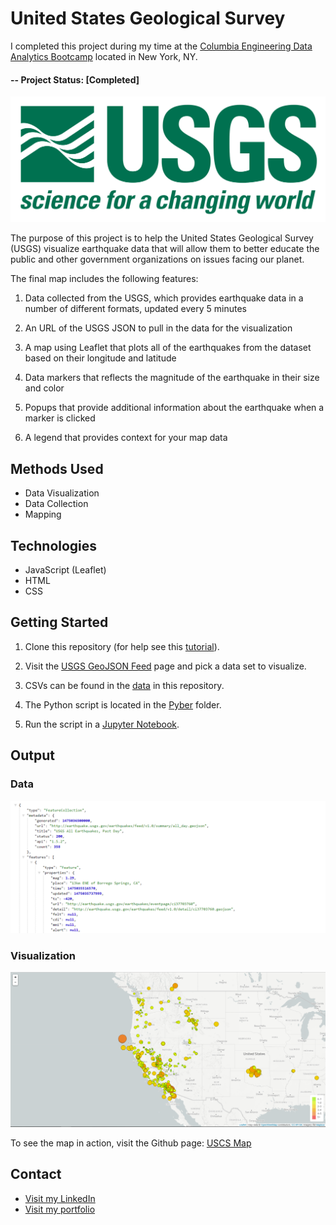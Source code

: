# United States Geological Survey

I completed this project during my time at the [Columbia Engineering Data Analytics Bootcamp](https://bootcamp.cvn.columbia.edu/data/nyc/landing/?s=Google-Brand&pkw=%2Bdata%20%2Banalytics%20%2Bcolumbia&pcrid=392444639754&pmt=b&utm_source=google&utm_medium=cpc&utm_campaign=%5BS%5D_GRD_Data_Brand_ALL_NYC_BMM_New&utm_term=%2Bdata%20%2Banalytics%20%2Bcolumbia&utm_content=392444639754&s=google&k=%2Bdata%20%2Banalytics%20%2Bcolumbia&gclid=Cj0KCQiA2b7uBRDsARIsAEE9XpFH-2wU0-_7jtxCV_PCkGBR0prlyKtvpF2-nAWU1tO4oYci5h1QStsaAsg5EALw_wcB&gclsrc=aw.ds) located in New York, NY.

#### -- Project Status: [Completed]


![1-Logo](Images/1-Logo.png)


The purpose of this project is to help the United States Geological Survey (USGS) visualize earthquake data that will allow them to better educate the public and other government organizations on issues facing our planet.

The final map includes the following features:

1. Data collected from the USGS, which provides earthquake data in a number of different formats, updated every 5 minutes

2. An URL of the USGS JSON to pull in the data for the visualization

3. A map using Leaflet that plots all of the earthquakes from the dataset based on their longitude and latitude

4. Data markers that reflects the magnitude of the earthquake in their size and color

5. Popups that provide additional information about the earthquake when a marker is clicked

6. A legend that provides context for your map data


## Methods Used
* Data Visualization
* Data Collection
* Mapping


## Technologies
* JavaScript (Leaflet)
* HTML
* CSS


## Getting Started

1. Clone this repository (for help see this [tutorial](https://help.github.com/articles/cloning-a-repository/)).
2.  Visit the [USGS GeoJSON Feed](http://earthquake.usgs.gov/earthquakes/feed/v1.0/geojson.php) page and pick a data set to visualize.
2. CSVs can be found in the [data](https://github.com/CarolineDelva/Pyber-Matplotlib-Project/tree/master/Pyber/data) in this repository.

3. The Python script is located in the [Pyber](https://github.com/CarolineDelva/Pyber-Matplotlib-Project/blob/master/Pyber/pyber%20script.ipynb) folder.
4. Run the script in a [Jupyter Notebook](https://jupyter.org/).




## Output 

### Data

![4-JSON](Images/4-JSON.png)

### Visualization

![2-BasicMap](Images/2-BasicMap.png)



To see the map in action, visit the Github page: [USCS Map](https://carolinedelva.github.io/UnitedStatesGeologicalSurvey_LeafletJS-Project/)

## Contact
* [Visit my LinkedIn](https://www.linkedin.com/in/caroline-delva-5184a172/) 
* [Visit my portfolio](https://carolinedelva.github.io/CarolineDelvaPortfolio/) 
